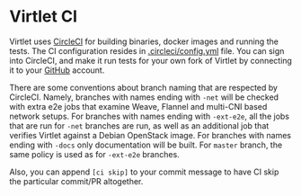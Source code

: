 # Virtlet CI

Virtlet uses [CircleCI](https://circleci.com/) for building binaries,
docker images and running the tests. The CI configuration resides in
[.circleci/config.yml](https://github.com/Equinix-Metal/virtlet/blob/master/.circleci/config.yml)
file. You can sign into CircleCI, and make it run tests for your own
fork of Virtlet by connecting it to your [GitHub](https://github.com/)
account.

There are some conventions about branch naming that are respected by
CircleCI. Namely, branches with names ending with `-net` will be
checked with extra e2e jobs that examine Weave, Flannel and multi-CNI
based network setups. For branches with names ending with `-ext-e2e`,
all the jobs that are run for `-net` branches are run, as well as an
additional job that verifies Virtlet against a Debian OpenStack image.
For branches with names ending with `-docs` only documentation will be
built. For `master` branch, the same policy is used as for `-ext-e2e`
branches.

Also, you can append `[ci skip]` to your commit message to have CI
skip the particular commit/PR altogether.
